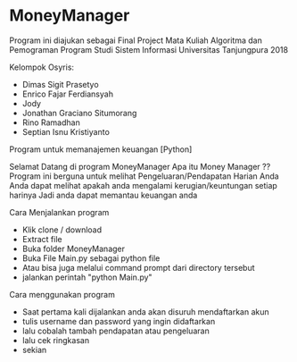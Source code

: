 # MoneyManager

Program ini diajukan sebagai Final Project Mata Kuliah Algoritma dan Pemograman
Program Studi Sistem Informasi
Universitas Tanjungpura
2018

Kelompok Osyris:
- Dimas Sigit Prasetyo
- Enrico Fajar Ferdiansyah
- Jody
- Jonathan Graciano Situmorang
- Rino Ramadhan
- Septian Isnu Kristiyanto


Program untuk memanajemen keuangan [Python]

Selamat Datang di program MoneyManager
Apa itu Money Manager ??
Program ini berguna untuk melihat Pengeluaran/Pendapatan Harian Anda
Anda dapat melihat apakah anda mengalami kerugian/keuntungan setiap harinya
Jadi anda dapat memantau keuangan anda

Cara Menjalankan program
- Klik clone / download
- Extract file
- Buka folder MoneyManager
- Buka File Main.py sebagai python file
- Atau bisa juga melalui command prompt dari directory tersebut
- jalankan perintah "python Main.py"


Cara menggunakan program
- Saat pertama kali dijalankan anda akan disuruh mendaftarkan akun
- tulis username dan password yang ingin didaftarkan
- lalu cobalah tambah pendapatan atau pengeluaran
- lalu cek ringkasan
- sekian

